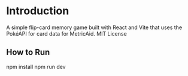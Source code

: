 # Introduction

A simple flip-card memory game built with React and Vite that uses the PokéAPI for card data for MetricAid.
MIT License

## How to Run

npm install
npm run dev

